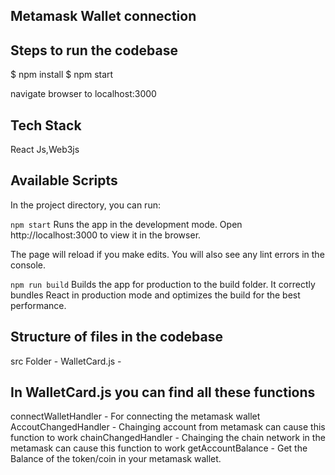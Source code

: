 ## Metamask Wallet connection

## Steps to run the codebase
$ npm install 
$ npm start

navigate browser to localhost:3000

## Tech Stack
React Js,Web3js

## Available Scripts
In the project directory, you can run:

`npm start`
Runs the app in the development mode.
Open http://localhost:3000 to view it in the browser.

The page will reload if you make edits.
You will also see any lint errors in the console.

`npm run build`
Builds the app for production to the build folder.
It correctly bundles React in production mode and optimizes the build for the best performance.

## Structure of files in the codebase
src Folder - WalletCard.js -

## In WalletCard.js you can find all these functions
connectWalletHandler - For connecting the metamask wallet AccoutChangedHandler - Chainging account from metamask can cause this function to work chainChangedHandler - Chainging the chain network in the metamask can cause this function to work getAccountBalance - Get the Balance of the token/coin in your metamask wallet.
